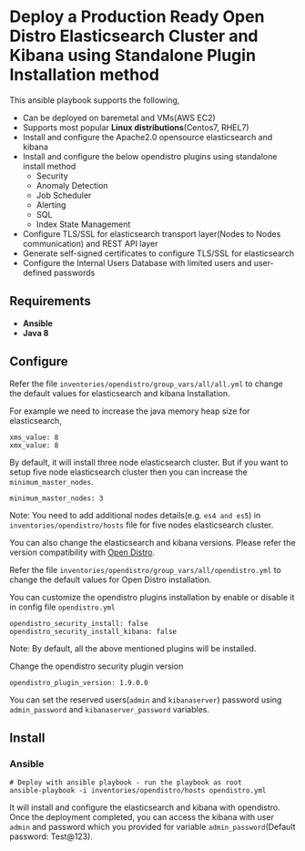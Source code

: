 Deploy a Production Ready Open Distro Elasticsearch Cluster and Kibana using Standalone Plugin Installation method
===================================================================================================================

This ansible playbook supports the following,

- Can be deployed on baremetal and VMs(AWS EC2)
- Supports most popular **Linux distributions**(Centos7, RHEL7)
- Install and configure the Apache2.0 opensource elasticsearch and kibana
- Install and configure the below opendistro plugins using standalone install method
    - Security
    - Anomaly Detection
    - Job Scheduler
    - Alerting
    - SQL
    - Index State Management
- Configure TLS/SSL for elasticsearch transport layer(Nodes to Nodes communication) and REST API layer
- Generate self-signed certificates to configure TLS/SSL for elasticsearch
- Configure the Internal Users Database with limited users and user-defined passwords

Requirements
------------
- **Ansible**
- **Java 8**

Configure
---------

Refer the file `inventories/opendistro/group_vars/all/all.yml` to change the default values for elasticsearch and kibana Installation.

For example we need to increase the java memory heap size for elasticsearch,

    xms_value: 8
    xmx_value: 8

By default, it will install three node elasticsearch cluster. But if you want to setup five node elasticsearch cluster then you can increase the `minimum_master_nodes`.

    minimum_master_nodes: 3

Note: You need to add additional nodes details(e.g. `es4 and es5`) in `inventories/opendistro/hosts` file for five nodes elasticsearch cluster.

You can also change the elasticsearch and kibana versions. Please refer the version compatibility with [Open Distro](https://opendistro.github.io/for-elasticsearch-docs/version-history/).

Refer the file `inventories/opendistro/group_vars/all/opendistro.yml` to change the default values for Open Distro installation.

You can customize the opendistro plugins installation by enable or disable it in config file `opendistro.yml`

    opendistro_security_install: false
    opendistro_security_install_kibana: false

Note: By default, all the above mentioned plugins will be installed.

Change the opendistro security plugin version

    opendistro_plugin_version: 1.9.0.0

You can set the reserved users(`admin` and `kibanaserver`) password using `admin_password` and `kibanaserver_password` variables.

Install
-------

### Ansible

    # Deploy with ansible playbook - run the playbook as root
    ansible-playbook -i inventories/opendistro/hosts opendistro.yml

It will install and configure the elasticsearch and kibana with opendistro.
Once the deployment completed, you can access the kibana with user `admin` and password which you provided for variable `admin_password`(Default password: Test@123).
